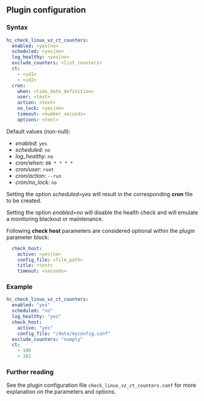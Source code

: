 ## Plugin configuration

### Syntax

```yaml
hc_check_linux_vz_ct_counters:
  enabled: <yes|no>
  scheduled: <yes|no>
  log_healthy: <yes|no>
  exclude_counters: <list_counters>
  ct:
    - <id1>
    - <id2>
  cron:
    when: <time_date_definition>
    user: <text>
    action: <text>
    no_lock: <yes|no>
    timeout: <number_seconds>
    options: <text>    
```

Default values (non-null):
* *enabled*: `yes`
* *scheduled*: `no`
* *log_healthy*: `no`
* *cron/when*: `00 * * * *`
* *cron/user*: `root`
* *cron/action*: `--run`
* *cron/no_lock*: `no`

Setting the option *scheduled=yes* will result in the corresponding **cron** file to be created.

Setting the option *enabled=no* will disable the health check and will emulate a monitoring blackout or maintenance.

Following **check host** parameters are considered optional within the plugin parameter block:

```yaml
  check_host:
    active: <yes|no>
    config_file: <file_path>
    title: <text>
    timeout: <seconds>
```

### Example

```yaml
hc_check_linux_vz_ct_counters:
  enabled: "yes"
  scheduled: "no"    
  log_healthy: "yes"
  check_host:
    active: "yes"
    config_file: "/data/myconfig.conf"
  exclude_counters: "numpty"
  ct:
    - 100
    - 101  
```

### Further reading

See the plugin configuration file `check_linux_vz_ct_counters.conf` for more explanation on the parameters and options.
